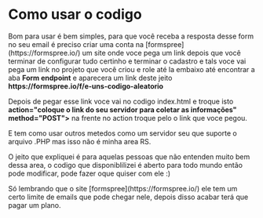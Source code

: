 <h1>Como usar o codigo</h1>
<p>Bom para usar é bem simples, para que você receba a resposta desse form no seu email é preciso criar uma conta na [formspree](https://formspree.io/) um site onde voce pega um link depois que você terminar de configurar tudo certinho e terminar o cadastro e tals voce vai pega um link no projeto que você criou e role até la embaixo até encontrar a aba <strong>Form endpoint</strong> e aparecera um link deste jeito <strong>https://formspree.io/f/e-uns-codigo-aleatorio</strong></p>
<p>Depois de pegar esse link voce vai no codigo index.html e troque isto <strong>action="coloque o link do seu servidor para coletar as informações" method="POST"></strong> na frente no action troque pelo o link que voce pegou.</p>

<p>E tem como usar outros metedos como um servidor seu que suporte o arquivo .PHP mas isso não é minha area RS.</p>

<p>O jeito que expliquei é para aquelas pessoas que não entenden muito bem dessa area, o codigo que disponiblilizei é aberto para todo mundo então pode modificar, pode fazer oque quiser com ele :)</p>
<p>Só lembrando que o site [formspree](https://formspree.io/) ele tem um certo limite de emails que pode chegar nele, depois disso acabar terá que pagar um plano.</p>

